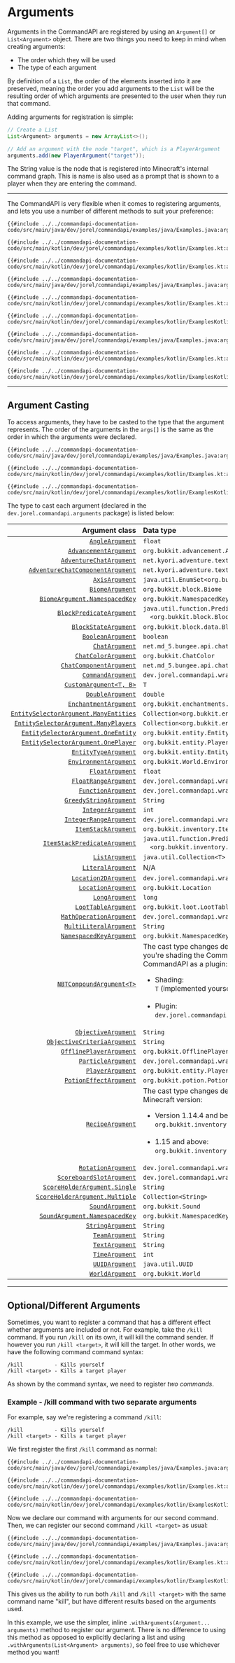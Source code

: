 # Arguments

Arguments in the CommandAPI are registered by using an `Argument[]` or `List<Argument>` object. There are two things you need to keep in mind when creating arguments:

* The order which they will be used
* The type of each argument

By definition of a `List`, the order of the elements inserted into it are preserved, meaning the order you add arguments to the `List` will be the resulting order of which arguments are presented to the user when they run that command.

Adding arguments for registration is simple:

```java
// Create a List
List<Argument> arguments = new ArrayList<>();

// Add an argument with the node "target", which is a PlayerArgument
arguments.add(new PlayerArgument("target"));
```

The String value is the node that is registered into Minecraft's internal command graph. This is name is also used as a prompt that is shown to a player when they are entering the command.

-----

The CommandAPI is very flexible when it comes to registering arguments, and lets you use a number of different methods to suit your preference:

<div class="multi-pre">

```java,Java
{{#include ../../commandapi-documentation-code/src/main/java/dev/jorel/commandapi/examples/java/Examples.java:argumentsyntax1}}
```

```kotlin,Kotlin
{{#include ../../commandapi-documentation-code/src/main/kotlin/dev/jorel/commandapi/examples/kotlin/Examples.kt:argumentsyntax1}}
```

```kotlin,Kotlin_DSL
{{#include ../../commandapi-documentation-code/src/main/kotlin/dev/jorel/commandapi/examples/kotlin/Examples.kt:argumentsyntax1}}
```

</div>

<div class="multi-pre">

```java,Java
{{#include ../../commandapi-documentation-code/src/main/java/dev/jorel/commandapi/examples/java/Examples.java:argumentsyntax2}}
```

```kotlin,Kotlin
{{#include ../../commandapi-documentation-code/src/main/kotlin/dev/jorel/commandapi/examples/kotlin/Examples.kt:argumentsyntax2}}
```

```kotlin,Kotlin_DSL
{{#include ../../commandapi-documentation-code/src/main/kotlin/dev/jorel/commandapi/examples/kotlin/ExamplesKotlinDSL.kt:argumentsyntax2}}
```

</div>

<div class="multi-pre">

```java,Java
{{#include ../../commandapi-documentation-code/src/main/java/dev/jorel/commandapi/examples/java/Examples.java:argumentsyntax3}}
```

```kotlin,Kotlin
{{#include ../../commandapi-documentation-code/src/main/kotlin/dev/jorel/commandapi/examples/kotlin/Examples.kt:argumentsyntax3}}
```

```kotlin,Kotlin_DSL
{{#include ../../commandapi-documentation-code/src/main/kotlin/dev/jorel/commandapi/examples/kotlin/ExamplesKotlinDSL.kt:argumentsyntax3}}
```

</div>

-----

## Argument Casting

To access arguments, they have to be casted to the type that the argument represents. The order of the arguments in the `args[]` is the same as the order in which the arguments were declared.

<div class="multi-pre">

```java,Java
{{#include ../../commandapi-documentation-code/src/main/java/dev/jorel/commandapi/examples/java/Examples.java:argumentcasting}}
```

```kotlin,Kotlin
{{#include ../../commandapi-documentation-code/src/main/kotlin/dev/jorel/commandapi/examples/kotlin/Examples.kt:argumentcasting}}
```

```kotlin,Kotlin_DSL
{{#include ../../commandapi-documentation-code/src/main/kotlin/dev/jorel/commandapi/examples/kotlin/ExamplesKotlinDSL.kt:argumentcasting}}
```

</div>

The type to cast each argument (declared in the `dev.jorel.commandapi.arguments` package) is listed below:

|                                                                                    Argument class | Data type                                                                                                                                                                                                                                           |
|--------------------------------------------------------------------------------------------------:|:----------------------------------------------------------------------------------------------------------------------------------------------------------------------------------------------------------------------------------------------------|
|                                                                [`AngleArgument`](./argument_angle.md) | `float`                                                                                                                                                                                                                                             |
|                                                 [`AdvancementArgument`](./advancementargument.md) | `org.bukkit.advancement.Advancement`                                                                                                                                                                                                                |
|                    [`AdventureChatArgument`](./argument_chat_adventure.md#adventure-chat-argument) | `net.kyori.adventure.text.Component`                                                                                                                                                                                                                |
| [`AdventureChatComponentArgument`](./argument_chat_adventure.md#adventure-chat-component-argument) | `net.kyori.adventure.text.Component`                                                                                                                                                                                                                |
|                                                                    [`AxisArgument`](./argument_axis.md) | `java.util.EnumSet<org.bukkit.Axis>`                                                                                                                                                                                                                |
|                                                             [`BiomeArgument`](./argument_biome.md) | `org.bukkit.block.Biome`                                                                                                                                                                                                                            |
|                                               [`BiomeArgument.NamespacedKey`](./argument_biome.md) | `org.bukkit.NamespacedKey`                                                                                                                                                                                                                          |
|                                               [`BlockPredicateArgument`](./argument_blockpredicate.md) | `java.util.function.Predicate`<br />&emsp;`<org.bukkit.block.Block>`                                                                                                                                                                                |
|                                                  [`BlockStateArgument`](./argument_blockstate.md) | `org.bukkit.block.data.BlockData`                                                                                                                                                                                                                   |
|                                    [`BooleanArgument`](./argument_primitives.md#boolean-arguments) | `boolean`                                                                                                                                                                                                                                           |
|                                          [`ChatArgument`](./argument_chat_spigot.md#chat-argument) | `net.md_5.bungee.api.chat.BaseComponent[]`                                                                                                                                                                                                          |
|                                     [`ChatColorArgument`](./argument_chats.md#chat-color-argument) | `org.bukkit.ChatColor`                                                                                                                                                                                                                              |
|                       [`ChatComponentArgument`](./argument_chat_spigot.md#chat-component-argument) | `net.md_5.bungee.api.chat.BaseComponent[]`                                                                                                                                                                                                          |
|                                                        [`CommandArgument`](./argument_command.md) | `dev.jorel.commandapi.wrappers.CommandResult`                                                                                                                                                                                                       |
|                                                    [`CustomArgument<T, B>`](./argument_custom.md) | `T`                                                                                                                                                                                                                                                 |
|                                   [`DoubleArgument`](./argument_primitives.md#numerical-arguments) | `double`                                                                                                                                                                                                                                            |
|                                                 [`EnchantmentArgument`](./argument_enchantment.md) | `org.bukkit.enchantments.Enchantment`                                                                                                                                                                                                               |
|            [`EntitySelectorArgument.ManyEntities`](./argument_entities.md#entity-selector-argument) | `Collection<org.bukkit.entity.Entity>`                                                                                                                                                                                                              |
|             [`EntitySelectorArgument.ManyPlayers`](./argument_entities.md#entity-selector-argument) | `Collection<org.bukkit.entity.Player>`                                                                                                                                                                                                              |
|               [`EntitySelectorArgument.OneEntity`](./argument_entities.md#entity-selector-argument) | `org.bukkit.entity.Entity`                                                                                                                                                                                                                          |
|               [`EntitySelectorArgument.OnePlayer`](./argument_entities.md#entity-selector-argument) | `org.bukkit.entity.Player`                                                                                                                                                                                                                          |
|                                 [`EntityTypeArgument`](./argument_entities.md#entity-type-argument) | `org.bukkit.entity.EntityType`                                                                                                                                                                                                                      |
|                                                     [`EnvironmentArgument`](./argument_environment.md) | `org.bukkit.World.Environment`                                                                                                                                                                                                                      |
|                                    [`FloatArgument`](./argument_primitives.md#numerical-arguments) | `float`                                                                                                                                                                                                                                             |
|                   [`FloatRangeArgument`](./argument_range.md#the-integerrange--floatrange-class) | `dev.jorel.commandapi.wrappers.FloatRange`                                                                                                                                                                                                          |
|                                                        [`FunctionArgument`](./functionwrapper.md) | `dev.jorel.commandapi.wrappers.FunctionWrapper[]`                                                                                                                                                                                                   |
|                             [`GreedyStringArgument`](./argument_strings.md#greedy-string-argument) | `String`                                                                                                                                                                                                                                            |
|                                  [`IntegerArgument`](./argument_primitives.md#numerical-arguments) | `int`                                                                                                                                                                                                                                               |
|                 [`IntegerRangeArgument`](./argument_range.md#the-integerrange--floatrange-class) | `dev.jorel.commandapi.wrappers.IntegerRange`                                                                                                                                                                                                        |
|                                                    [`ItemStackArgument`](./argument_itemstack.md) | `org.bukkit.inventory.ItemStack`                                                                                                                                                                                                                    |
|                                       [`ItemStackPredicateArgument`](./argument_itemstackpredicate.md) | `java.util.function.Predicate`<br />&emsp;`<org.bukkit.inventory.ItemStack>`                                                                                                                                                                        |
|                                                              [`ListArgument`](./argument_list.md) | `java.util.Collection<T>`                                                                                                                                                                                                                           |
|                                                        [`LiteralArgument`](./argument_literal.md) | N/A                                                                                                                                                                                                                                                 |
|                                   [`Location2DArgument`](./argument_locations.md#location-2d-space) | `dev.jorel.commandapi.wrappers.Location2D`                                                                                                                                                                                                          |
|                                     [`LocationArgument`](./argument_locations.md#location-3d-space) | `org.bukkit.Location`                                                                                                                                                                                                                               |
|                                     [`LongArgument`](./argument_primitives.md#numerical-arguments) | `long`                                                                                                                                                                                                                                              |
|                                                     [`LootTableArgument`](./argument_loottable.md) | `org.bukkit.loot.LootTable`                                                                                                                                                                                                                         |
|                                            [`MathOperationArgument`](./argument_mathoperation.md) | `dev.jorel.commandapi.wrappers.MathOperation`                                                                                                                                                                                                       |
|                                                       [`MultiLiteralArgument`](./argument_multiliteral.md) | `String`                                                                                                                                                                                                                                            |
|                                                  [`NamespacedKeyArgument`](./argument_namespacedkey.md) | `org.bukkit.NamespacedKey`                                                                                                                                                                                                                          |
|                                                     [`NBTCompoundArgument<T>`](./argument_nbt.md) | The cast type changes depending on whether you're shading the CommandAPI or using the CommandAPI as a plugin:<br /><ul><li>Shading:<br />`T` (implemented yourself)</li><br /><li>Plugin:<br />`dev.jorel.commandapi.nbtapi.NBTContainer`</li></ul> |
|                                 [`ObjectiveArgument`](./argument_objectives.md#objective-argument) | `String`                                                                                                                                                                                                                                            |
|                [`ObjectiveCriteriaArgument`](./argument_objectives.md#objective-criteria-argument) | `String`                                                                                                                                                                                                                                            |
|                            [`OfflinePlayerArgument`](./argument_entities.md#offlineplayer-argument) | `org.bukkit.OfflinePlayer`                                                                                                                                                                                                                          |
|                                                      [`ParticleArgument`](./argument_particle.md) | `dev.jorel.commandapi.wrappers.ParticleData`                                                                                                                                                                                                        |
|                                          [`PlayerArgument`](./argument_entities.md#player-argument) | `org.bukkit.entity.Player`                                                                                                                                                                                                                          |
|                                                    [`PotionEffectArgument`](./argument_potion.md) | `org.bukkit.potion.PotionEffectType`                                                                                                                                                                                                                |
|                                                           [`RecipeArgument`](./argument_recipe.md) | The cast type changes depending on your Minecraft version:<br><ul><li>Version 1.14.4 and below:<br />`org.bukkit.inventory.Recipe`</li><br /><li>1.15 and above:<br />`org.bukkit.inventory.ComplexRecipe` </li></ul>                               |
|                                                           [`RotationArgument`](./argument_rotation.md) | `dev.jorel.commandapi.wrappers.Rotation`                                                                                                                                                                                                            |
|                     [`ScoreboardSlotArgument`](./argument_scoreboards.md#scoreboard-slot-argument) | `dev.jorel.commandapi.wrappers.ScoreboardSlot`                                                                                                                                                                                                      |
|                    [`ScoreHolderArgument.Single`](./argument_scoreboards.md#score-holder-argument) | `String`                                                                                                                                                                                                                                            |
|                  [`ScoreHolderArgument.Multiple`](./argument_scoreboards.md#score-holder-argument) | `Collection<String>`                                                                                                                                                                                                                                |
|                                                             [`SoundArgument`](./soundargument.md) | `org.bukkit.Sound`                                                                                                                                                                                                                                  |
|                                               [`SoundArgument.NamespacedKey`](./soundargument.md) | `org.bukkit.NamespacedKey`                                                                                                                                                                                                                          |
|                                          [`StringArgument`](./argument_strings.md#string-argument) | `String`                                                                                                                                                                                                                                            |
|                                                              [`TeamArgument`](./argument_team.md) | `String`                                                                                                                                                                                                                                            |
|                                              [`TextArgument`](./argument_strings.md#text-argument) | `String`                                                                                                                                                                                                                                            |
|                                                                   [`TimeArgument`](./argument_time.md) | `int`                                                                                                                                                                                                                                               |
|                                                                   [`UUIDArgument`](./argument_uuid.md) | `java.util.UUID`                                                                                                                                                                                                                                    |
|                                                            [`WorldArgument`](./argument_world.md) | `org.bukkit.World`                                                                                                                                                                                                                                  |

-----

## Optional/Different Arguments

Sometimes, you want to register a command that has a different effect whether arguments are included or not. For example, take the `/kill` command. If you run `/kill` on its own, it will kill the command sender. If however you run `/kill <target>`, it will kill the target. In other words, we have the following command command syntax:

```mccmd
/kill          - Kills yourself
/kill <target> - Kills a target player
```

As shown by the command syntax, we need to register _two commands_.

<div class="example">

### Example - /kill command with two separate arguments

For example, say we're registering a command `/kill`:

```mccmd
/kill          - Kills yourself
/kill <target> - Kills a target player
```

We first register the first `/kill` command as normal:

<div class="multi-pre">

```java,Java
{{#include ../../commandapi-documentation-code/src/main/java/dev/jorel/commandapi/examples/java/Examples.java:argumentkillcmd}}
```

```kotlin,Kotlin
{{#include ../../commandapi-documentation-code/src/main/kotlin/dev/jorel/commandapi/examples/kotlin/Examples.kt:argumentkillcmd}}
```

```kotlin,Kotlin_DSL
{{#include ../../commandapi-documentation-code/src/main/kotlin/dev/jorel/commandapi/examples/kotlin/ExamplesKotlinDSL.kt:argumentkillcmd}}
```

</div>

Now we declare our command with arguments for our second command. Then, we can register our second command `/kill <target>` as usual:

<div class="multi-pre">

```java,Java
{{#include ../../commandapi-documentation-code/src/main/java/dev/jorel/commandapi/examples/java/Examples.java:argumentkillcmd2}}
```

```kotlin,Kotlin
{{#include ../../commandapi-documentation-code/src/main/kotlin/dev/jorel/commandapi/examples/kotlin/Examples.kt:argumentkillcmd2}}
```

```kotlin,Kotlin_DSL
{{#include ../../commandapi-documentation-code/src/main/kotlin/dev/jorel/commandapi/examples/kotlin/ExamplesKotlinDSL.kt:argumentkillcmd2}}
```

</div>

This gives us the ability to run both `/kill` and `/kill <target>` with the same command name "kill", but have different results based on the arguments used.

In this example, we use the simpler, inline `.withArguments(Argument... arguments)` method to register our argument. There is no difference to using this method as opposed to explicitly declaring a list and using `.withArguments(List<Argument> arguments)`, so feel free to use whichever method you want!

</div>
